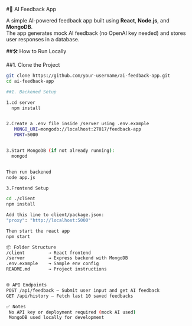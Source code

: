 #🤖 AI Feedback App

A simple AI-powered feedback app built using **React**, **Node.js**, and **MongoDB**.  
The app generates mock AI feedback (no OpenAI key needed) and stores user responses in a database.

##🛠 How to Run Locally

##1. Clone the Project
```bash
git clone https://github.com/your-username/ai-feedback-app.git
cd ai-feedback-app

##1. Backened Setup

1.cd server
  npm install


2.Create a .env file inside /server using .env.example
   MONGO_URI=mongodb://localhost:27017/feedback-app
   PORT=5000


3.Start MongoDB (if not already running):
  mongod


Then run backened
node app.js

3.Frontend Setup

cd ./client
npm install

Add this line to client/package.json:
"proxy": "http://localhost:5000"

Then start the react app
npm start

📦 Folder Structure
/client         → React frontend  
/server         → Express backend with MongoDB  
.env.example    → Sample env config  
README.md       → Project instructions


🌐 API Endpoints
POST /api/feedback – Submit user input and get AI feedback
GET /api/history – Fetch last 10 saved feedbacks

✅ Notes
 No API key or deployment required (mock AI used)
 MongoDB used locally for development
 

